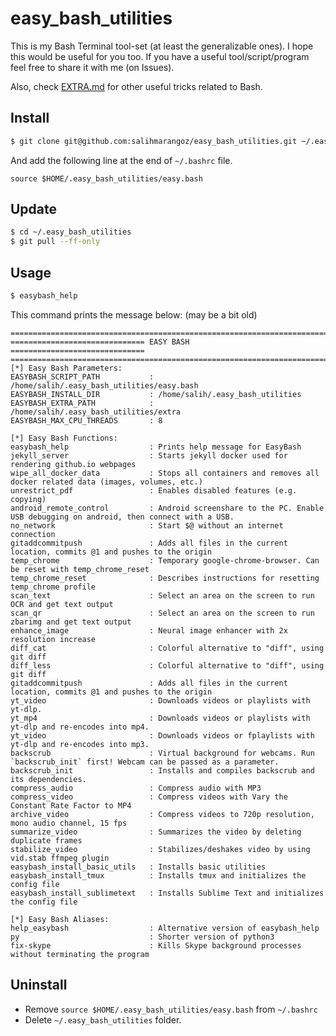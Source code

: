 # easy_bash_utilities

This is my Bash Terminal tool-set (at least the generalizable ones). I hope this would be useful for you too. If you have a useful tool/script/program feel free to share it with me (on Issues).

Also, check [EXTRA.md](EXTRA.md) for other useful tricks related to Bash.



## Install

```bash
$ git clone git@github.com:salihmarangoz/easy_bash_utilities.git ~/.easy_bash_utilities
```

And add the following line at the end of `~/.bashrc` file.

```
source $HOME/.easy_bash_utilities/easy.bash
```



## Update

```bash
$ cd ~/.easy_bash_utilities
$ git pull --ff-only
```



## Usage

```bash
$ easybash_help
```

This command prints the message below: (may be a bit old)

```
=======================================================================
============================== EASY BASH ==============================
=======================================================================
[*] Easy Bash Parameters:
EASYBASH_SCRIPT_PATH           : /home/salih/.easy_bash_utilities/easy.bash
EASYBASH_INSTALL_DIR           : /home/salih/.easy_bash_utilities
EASYBASH_EXTRA_PATH            : /home/salih/.easy_bash_utilities/extra
EASYBASH_MAX_CPU_THREADS       : 8

[*] Easy Bash Functions:
easybash_help                  : Prints help message for EasyBash
jekyll_server                  : Starts jekyll docker used for rendering github.io webpages
wipe_all_docker_data           : Stops all containers and removes all docker related data (images, volumes, etc.)
unrestrict_pdf                 : Enables disabled features (e.g. copying)
android_remote_control         : Android screenshare to the PC. Enable USB debugging on android, then connect with a USB.
no_network                     : Start $@ without an internet connection
gitaddcommitpush               : Adds all files in the current location, commits @1 and pushes to the origin
temp_chrome                    : Temporary google-chrome-browser. Can be reset with temp_chrome_reset
temp_chrome_reset              : Describes instructions for resetting temp_chrome profile
scan_text                      : Select an area on the screen to run OCR and get text output
scan_qr                        : Select an area on the screen to run zbarimg and get text output
enhance_image                  : Neural image enhancer with 2x resolution increase
diff_cat                       : Colorful alternative to "diff", using git diff
diff_less                      : Colorful alternative to "diff", using git diff
gitaddcommitpush               : Adds all files in the current location, commits @1 and pushes to the origin
yt_video                       : Downloads videos or playlists with yt-dlp.
yt_mp4                         : Downloads videos or playlists with yt-dlp and re-encodes into mp4.
yt_video                       : Downloads videos or fplaylists with yt-dlp and re-encodes into mp3.
backscrub                      : Virtual background for webcams. Run `backscrub_init` first! Webcam can be passed as a parameter.
backscrub_init                 : Installs and compiles backscrub and its dependencies.
compress_audio                 : Compress audio with MP3
compress_video                 : Compress videos with Vary the Constant Rate Factor to MP4
archive_video                  : Compress videos to 720p resolution, mono audio channel, 15 fps
summarize_video                : Summarizes the video by deleting duplicate frames
stabilize_video                : Stabilizes/deshakes video by using vid.stab ffmpeg plugin
easybash_install_basic_utils   : Installs basic utilities
easybash_install_tmux          : Installs tmux and initializes the config file
easybash_install_sublimetext   : Installs Sublime Text and initializes the config file

[*] Easy Bash Aliases:
help_easybash                  : Alternative version of easybash_help
py                             : Shorter version of python3
fix-skype                      : Kills Skype background processes without terminating the program
```



## Uninstall

- Remove `source $HOME/.easy_bash_utilities/easy.bash` from `~/.bashrc`
- Delete `~/.easy_bash_utilities` folder.
